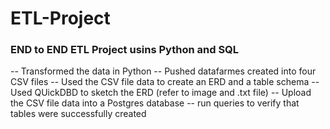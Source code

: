 # ETL-Project
### END to END ETL Project usins Python and SQL
-- Transformed the data in Python
-- Pushed datafarmes created into four CSV files 
-- Used the CSV file data to create an ERD and a table schema
-- Used QUickDBD to sketch the ERD (refer to image and .txt file)
-- Upload the CSV file data into a Postgres database
-- run queries to verify that tables were successfully created
